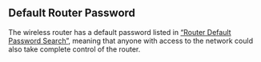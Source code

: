 ## Default Router Password

The wireless router has a default password listed in [“Router Default Password Search”](http://www.routerpasswords.com/), meaning that anyone with access to the network could also take complete control of the router. 
